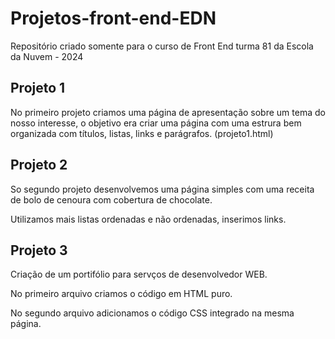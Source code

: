 # Projetos-front-end-EDN
Repositório criado somente para o curso de Front End turma 81 da Escola da Nuvem - 2024

## Projeto 1
No primeiro projeto criamos uma página de apresentação sobre um tema do nosso interesse,
o objetivo era criar uma página com uma estrura bem organizada com títulos, listas, links e parágrafos. (projeto1.html)

## Projeto 2 

So segundo projeto desenvolvemos uma página simples com uma receita de bolo de cenoura com cobertura de chocolate.

Utilizamos mais listas ordenadas e não ordenadas, inserimos links.

## Projeto 3 

Criação de um portifólio para servços de desenvolvedor WEB.

No primeiro arquivo criamos o código em HTML puro.

No segundo arquivo adicionamos o código CSS integrado na mesma página.
